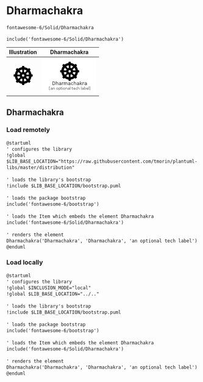 # Dharmachakra


```text
fontawesome-6/Solid/Dharmachakra
```

```text
include('fontawesome-6/Solid/Dharmachakra')
```



| Illustration | Dharmachakra |
| :---: | :---: |
| ![illustration for Illustration](../../fontawesome-6/Solid/Dharmachakra.png) | ![illustration for Dharmachakra](../../fontawesome-6/Solid/Dharmachakra.Local.png) |




## Dharmachakra

### Load remotely
```plantuml
@startuml
' configures the library
!global $LIB_BASE_LOCATION="https://raw.githubusercontent.com/tmorin/plantuml-libs/master/distribution"

' loads the library's bootstrap
!include $LIB_BASE_LOCATION/bootstrap.puml

' loads the package bootstrap
include('fontawesome-6/bootstrap')

' loads the Item which embeds the element Dharmachakra
include('fontawesome-6/Solid/Dharmachakra')

' renders the element
Dharmachakra('Dharmachakra', 'Dharmachakra', 'an optional tech label')
@enduml
```

### Load locally
```plantuml
@startuml
' configures the library
!global $INCLUSION_MODE="local"
!global $LIB_BASE_LOCATION="../.."

' loads the library's bootstrap
!include $LIB_BASE_LOCATION/bootstrap.puml

' loads the package bootstrap
include('fontawesome-6/bootstrap')

' loads the Item which embeds the element Dharmachakra
include('fontawesome-6/Solid/Dharmachakra')

' renders the element
Dharmachakra('Dharmachakra', 'Dharmachakra', 'an optional tech label')
@enduml
```

